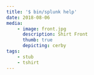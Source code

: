 ```yaml
---
title: '$ bin/splunk help'
date: 2018-08-06
media:
    - image: front.jpg
      description: Shirt Front
      thumb: true
      depicting: cerby
tags:
    - stub
    - tshirt
---
```

